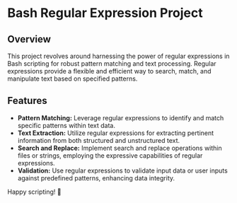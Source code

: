 # Bash Regular Expression Project

## Overview

This project revolves around harnessing the power of regular expressions in Bash scripting for robust pattern matching and text processing. Regular expressions provide a flexible and efficient way to search, match, and manipulate text based on specified patterns.

## Features

- **Pattern Matching:** Leverage regular expressions to identify and match specific patterns within text data.
- **Text Extraction:** Utilize regular expressions for extracting pertinent information from both structured and unstructured text.
- **Search and Replace:** Implement search and replace operations within files or strings, employing the expressive capabilities of regular expressions.
- **Validation:** Use regular expressions to validate input data or user inputs against predefined patterns, enhancing data integrity.

Happy scripting! 🚀
